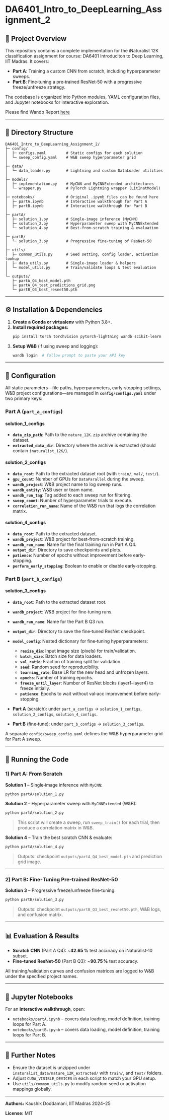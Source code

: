 # DA6401_Intro_to_DeepLearning_Assignment_2

## 📁 Project Overview

This repository contains a complete implementation for the iNaturalist 12K classification assignment for course: DA6401 Introduciton to Deep Learning, IIT Madras. It covers:

- **Part A**: Training a custom CNN from scratch, including hyperparameter sweeps.
- **Part B**: Fine‑tuning a pre‑trained ResNet‑50 with a progressive freeze/unfreeze strategy.

The codebase is organized into Python modules, YAML configuration files, and Jupyter notebooks for interactive exploration.

Please find Wandb Report [here](https://wandb.ai/da24s020-indian-institute-of-technology-madras/DA6401_Intro_to_DeepLearning_Assignment_2/reports/DA6401-Assignment-2--VmlldzoxMjMxODA4Mw?accessToken=n3jv7pu7k48k0q6503sooe6jfvn4sjjlepamilnanl3m97fckdx39mudcmb1xpqv)

---

## 📂 Directory Structure

```
DA6401_Intro_to_DeepLearning_Assignment_2/
├─ config/
│  ├─ configs.yaml         # Static configs for each solution
│  └─ sweep_config.yaml    # W&B sweep hyperparameter grid
│
├─ data/
│  └─ data_loader.py       # Lightning and custom DataLoader utilities
│
├─ models/
│  ├─ implementation.py    # MyCNN and MyCNNExtended architectures
│  └─ wrapper.py           # PyTorch Lightning wrapper (LitInatModel)
│
├─ notebooks/              # Original .ipynb files can be found here
│  ├─ partA.ipynb          # Interactive walkthrough for Part A
│  ├─ partB.ipynb          # Interactive walkthrough for Part B
│
├─ partA/
│  ├─ solution_1.py        # Single-image inference (MyCNN)
│  ├─ solution_2.py        # Hyperparameter sweep with MyCNNExtended
│  └─ solution_4.py        # Best-from-scratch training & evaluation
│
├─ partB/
│  └─ solution_3.py        # Progressive fine‑tuning of ResNet‑50
│
├─ utils/
│  ├─ common_utils.py      # Seed setting, config loader, activation lookup
│  ├─ data_utils.py        # Single-image loader & helpers
│  └─ model_utils.py       # Train/validate loops & test evaluation
│
└─ outputs/
   ├─ partA_Q4_best_model.pth
   ├─ partA_Q4_test_predictions_grid.png
   └─ partB_Q3_best_resnet50.pth
```

---

## ⚙️ Installation & Dependencies

1. **Create a Conda or virtualenv** with Python 3.8+.
2. **Install required packages:**
   ```bash
   pip install torch torchvision pytorch-lightning wandb scikit-learn matplotlib pyyaml
   ```
3. **Setup W&B** (if using sweep and logging):
   ```bash
   wandb login  # follow prompt to paste your API key
   ```

---

## 🔧 Configuration

All static parameters—file paths, hyperparameters, early‑stopping settings, W&B project configurations—are managed in **`config/configs.yaml`** under two primary keys:

### Part A (`part_a_configs`)

#### solution_1_configs
- **`data_zip_path`**: Path to the `nature_12K.zip` archive containing the dataset.
- **`extracted_data_dir`**: Directory where the archive is extracted (should contain `inaturalist_12K/`).

#### solution_2_configs
- **`data_root`**: Path to the extracted dataset root (with `train/`, `val/`, `test/`).
- **`gpu_count`**: Number of GPUs for `DataParallel` during the sweep.
- **`wandb_project`**: W&B project name to log sweep runs.
- **`wandb_entity`**: W&B user or team name.
- **`wandb_run_tag`**: Tag added to each sweep run for filtering.
- **`sweep_count`**: Number of hyperparameter trials to execute.
- **`correlation_run_name`**: Name of the W&B run that logs the correlation matrix.

#### solution_4_configs
- **`data_root`**: Path to the extracted dataset.
- **`wandb_project`**: W&B project for best-from-scratch training.
- **`wandb_run_name`**: Name for the final training run in Part A Q4.
- **`output_dir`**: Directory to save checkpoints and plots.
- **`patience`**: Number of epochs without improvement before early-stopping.
- **`perform_early_stopping`**: Boolean to enable or disable early-stopping.

### Part B (`part_b_configs`)

#### solution_3_configs
- **`data_root`**: Path to the extracted dataset root.
- **`wandb_project`**: W&B project for fine‑tuning runs.
- **`wandb_run_name`**: Name for the Part B Q3 run.
- **`output_dir`**: Directory to save the fine‑tuned ResNet checkpoint.
- **`model_config`**: Nested dictionary for fine‑tuning hyperparameters:
  - **`resize_dim`**: Input image size (pixels) for train/validation.
  - **`batch_size`**: Batch size for data loaders.
  - **`val_ratio`**: Fraction of training split for validation.
  - **`seed`**: Random seed for reproducibility.
  - **`learning_rate`**: Base LR for the new head and unfrozen layers.
  - **`epochs`**: Number of training epochs.
  - **`freeze_until_layer`**: Number of ResNet blocks (layer1–layer4) to freeze initially.
  - **`patience`**: Epochs to wait without val‑acc improvement before early-stopping.


- **Part A** (scratch): under `part_a_configs` → `solution_1_configs`, `solution_2_configs`, `solution_4_configs`.
- **Part B** (fine‑tune): under `part_b_configs` → `solution_3_configs`.

A separate `config/sweep_config.yaml` defines the W&B hyperparameter grid for Part A sweep.

---

## 🚀 Running the Code

### 1) Part A: From Scratch

**Solution 1** – Single‑image inference with `MyCNN`:
```bash
python partA/solution_1.py
```

**Solution 2** – Hyperparameter sweep with `MyCNNExtended` (W&B):
```bash
python partA/solution_2.py
```
> This script will create a sweep, run `sweep_train()` for each trial, then produce a correlation matrix in W&B.

**Solution 4** – Train the best scratch CNN & evaluate:
```bash
python partA/solution_4.py
```
> Outputs: checkpoint `outputs/partA_Q4_best_model.pth` and prediction grid image.

---

### 2) Part B: Fine‑Tuning Pre‑trained ResNet‑50

**Solution 3** – Progressive freeze/unfreeze fine‑tuning:
```bash
python partB/solution_3.py
```
> Outputs: checkpoint `outputs/partB_Q3_best_resnet50.pth`, W&B logs, and confusion matrix.

---

## 📊 Evaluation & Results

- **Scratch CNN** (Part A Q4): ~**42.65 %** test accuracy on iNaturalist‑10 subset.
- **Fine‑tuned ResNet‑50** (Part B Q3): ~**90.75 %** test accuracy.

All training/validation curves and confusion matrices are logged to W&B under the specified project names.

---

## 📓 Jupyter Notebooks

For an **interactive walkthrough**, open:
- `notebooks/partA.ipynb` – covers data loading, model definition, training loops for Part A.
- `notebooks/partB.ipynb` – covers data loading, model definition, training loops for Part B.

---

## 📖 Further Notes

- Ensure the dataset is unzipped under `inaturalist_data/nature_12K_extracted/` with `train/`, and `test/` folders.
- Adjust `CUDA_VISIBLE_DEVICES` in each script to match your GPU setup.
- Use `utils/common_utils.py` to modify random seed or activation mappings globally.

---

**Authors:** Kaushik Doddamani, IIT Madras 2024–25

**License:** MIT

